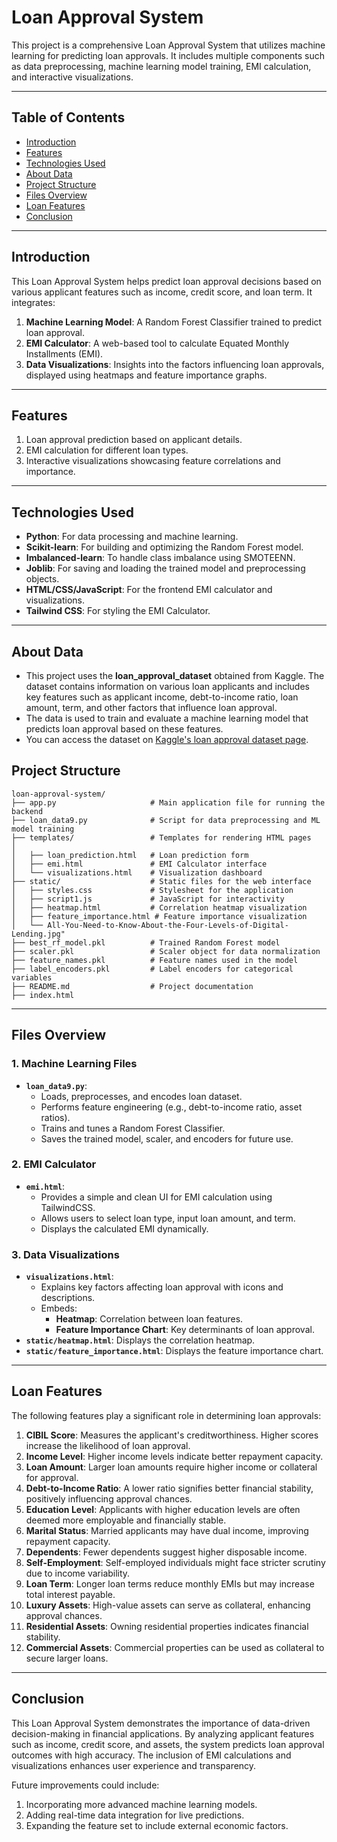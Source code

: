 # Loan Approval System

This project is a comprehensive Loan Approval System that utilizes machine learning for predicting loan approvals. It includes multiple components such as data preprocessing, machine learning model training, EMI calculation, and interactive visualizations.

---

## Table of Contents

- [Introduction](#introduction)
- [Features](#features)
- [Technologies Used](#technologies-used)
- [About Data](#about-data)
- [Project Structure](#project-structure)
- [Files Overview](#files-overview)
- [Loan Features](#loan-features)
- [Conclusion](#conclusion)


---

## Introduction

This Loan Approval System helps predict loan approval decisions based on various applicant features such as income, credit score, and loan term. It integrates:

1. **Machine Learning Model**: A Random Forest Classifier trained to predict loan approval.
2. **EMI Calculator**: A web-based tool to calculate Equated Monthly Installments (EMI).
3. **Data Visualizations**: Insights into the factors influencing loan approvals, displayed using heatmaps and feature importance graphs.

---

## Features

1. Loan approval prediction based on applicant details.
2. EMI calculation for different loan types.
3. Interactive visualizations showcasing feature correlations and importance.

---

## Technologies Used

- **Python**: For data processing and machine learning.
- **Scikit-learn**: For building and optimizing the Random Forest model.
- **Imbalanced-learn**: To handle class imbalance using SMOTEENN.
- **Joblib**: For saving and loading the trained model and preprocessing objects.
- **HTML/CSS/JavaScript**: For the frontend EMI calculator and visualizations.
- **Tailwind CSS**: For styling the EMI Calculator.

---

## About Data

- This project uses the **loan_approval_dataset** obtained from Kaggle. The dataset contains information on various loan applicants and includes key features such as applicant income, debt-to-income ratio, loan amount, term, and other factors that influence loan approval.
- The data is used to train and evaluate a machine learning model that predicts loan approval based on these features.
- You can access the dataset on [Kaggle's loan approval dataset page](https://www.kaggle.com/datasets).


## Project Structure

```
loan-approval-system/
├── app.py                     # Main application file for running the backend
├── loan_data9.py              # Script for data preprocessing and ML model training
├── templates/                 # Templates for rendering HTML pages
│   
│   ├── loan_prediction.html   # Loan prediction form
│   ├── emi.html               # EMI Calculator interface
│   └── visualizations.html    # Visualization dashboard
├── static/                    # Static files for the web interface
│   ├── styles.css             # Stylesheet for the application
│   ├── script1.js             # JavaScript for interactivity
│   ├── heatmap.html           # Correlation heatmap visualization
│   ├── feature_importance.html # Feature importance visualization
│   └── All-You-Need-to-Know-About-the-Four-Levels-of-Digital-Lending.jpg"            
├── best_rf_model.pkl          # Trained Random Forest model
├── scaler.pkl                 # Scaler object for data normalization
├── feature_names.pkl          # Feature names used in the model
├── label_encoders.pkl         # Label encoders for categorical variables
├── README.md                  # Project documentation
├── index.html

```

---

## Files Overview

### **1. Machine Learning Files**
- **`loan_data9.py`**:
  - Loads, preprocesses, and encodes loan dataset.
  - Performs feature engineering (e.g., debt-to-income ratio, asset ratios).
  - Trains and tunes a Random Forest Classifier.
  - Saves the trained model, scaler, and encoders for future use.

### **2. EMI Calculator**
- **`emi.html`**:
  - Provides a simple and clean UI for EMI calculation using TailwindCSS.
  - Allows users to select loan type, input loan amount, and term.
  - Displays the calculated EMI dynamically.

### **3. Data Visualizations**
- **`visualizations.html`**:
  - Explains key factors affecting loan approval with icons and descriptions.
  - Embeds:
    - **Heatmap**: Correlation between loan features.
    - **Feature Importance Chart**: Key determinants of loan approval.
- **`static/heatmap.html`**: Displays the correlation heatmap.
- **`static/feature_importance.html`**: Displays the feature importance chart.

---

## Loan Features

The following features play a significant role in determining loan approvals:

1. **CIBIL Score**: Measures the applicant's creditworthiness. Higher scores increase the likelihood of loan approval.
2. **Income Level**: Higher income levels indicate better repayment capacity.
3. **Loan Amount**: Larger loan amounts require higher income or collateral for approval.
4. **Debt-to-Income Ratio**: A lower ratio signifies better financial stability, positively influencing approval chances.
5. **Education Level**: Applicants with higher education levels are often deemed more employable and financially stable.
6. **Marital Status**: Married applicants may have dual income, improving repayment capacity.
7. **Dependents**: Fewer dependents suggest higher disposable income.
8. **Self-Employment**: Self-employed individuals might face stricter scrutiny due to income variability.
9. **Loan Term**: Longer loan terms reduce monthly EMIs but may increase total interest payable.
10. **Luxury Assets**: High-value assets can serve as collateral, enhancing approval chances.
11. **Residential Assets**: Owning residential properties indicates financial stability.
12. **Commercial Assets**: Commercial properties can be used as collateral to secure larger loans.

---



## Conclusion

This Loan Approval System demonstrates the importance of data-driven decision-making in financial applications. By analyzing applicant features such as income, credit score, and assets, the system predicts loan approval outcomes with high accuracy. The inclusion of EMI calculations and visualizations enhances user experience and transparency.

Future improvements could include:

1. Incorporating more advanced machine learning models.
2. Adding real-time data integration for live predictions.
3. Expanding the feature set to include external economic factors.
